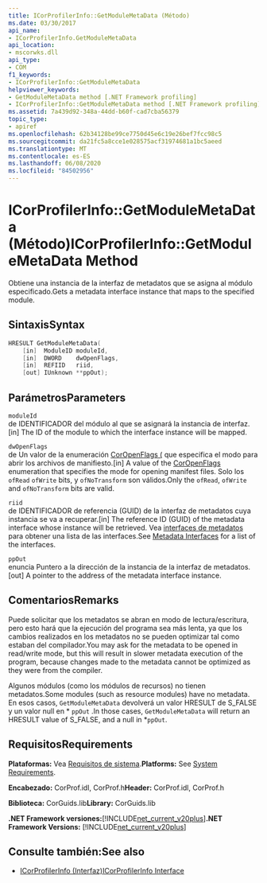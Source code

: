 ```yaml
---
title: ICorProfilerInfo::GetModuleMetaData (Método)
ms.date: 03/30/2017
api_name:
- ICorProfilerInfo.GetModuleMetaData
api_location:
- mscorwks.dll
api_type:
- COM
f1_keywords:
- ICorProfilerInfo::GetModuleMetaData
helpviewer_keywords:
- GetModuleMetaData method [.NET Framework profiling]
- ICorProfilerInfo::GetModuleMetaData method [.NET Framework profiling]
ms.assetid: 7a439d92-348a-44dd-b60f-cad7cba56379
topic_type:
- apiref
ms.openlocfilehash: 62b34128be99ce7750d45e6c19e26bef7fcc98c5
ms.sourcegitcommit: da21fc5a8cce1e028575acf31974681a1bc5aeed
ms.translationtype: MT
ms.contentlocale: es-ES
ms.lasthandoff: 06/08/2020
ms.locfileid: "84502956"
---
```

# <a name="icorprofilerinfogetmodulemetadata-method"></a><span data-ttu-id="abab8-102">ICorProfilerInfo::GetModuleMetaData (Método)</span><span class="sxs-lookup"><span data-stu-id="abab8-102">ICorProfilerInfo::GetModuleMetaData Method</span></span>
<span data-ttu-id="abab8-103">Obtiene una instancia de la interfaz de metadatos que se asigna al módulo especificado.</span><span class="sxs-lookup"><span data-stu-id="abab8-103">Gets a metadata interface instance that maps to the specified module.</span></span>  
  
## <a name="syntax"></a><span data-ttu-id="abab8-104">Sintaxis</span><span class="sxs-lookup"><span data-stu-id="abab8-104">Syntax</span></span>  
  
```cpp  
HRESULT GetModuleMetaData(  
    [in]  ModuleID moduleId,  
    [in]  DWORD    dwOpenFlags,  
    [in]  REFIID   riid,  
    [out] IUnknown **ppOut);  
```  
  
## <a name="parameters"></a><span data-ttu-id="abab8-105">Parámetros</span><span class="sxs-lookup"><span data-stu-id="abab8-105">Parameters</span></span>  
 `moduleId`  
 <span data-ttu-id="abab8-106">de IDENTIFICADOR del módulo al que se asignará la instancia de interfaz.</span><span class="sxs-lookup"><span data-stu-id="abab8-106">[in] The ID of the module to which the interface instance will be mapped.</span></span>  
  
 `dwOpenFlags`  
 <span data-ttu-id="abab8-107">de Un valor de la enumeración [CorOpenFlags (](../metadata/coropenflags-enumeration.md) que especifica el modo para abrir los archivos de manifiesto.</span><span class="sxs-lookup"><span data-stu-id="abab8-107">[in] A value of the [CorOpenFlags](../metadata/coropenflags-enumeration.md) enumeration that specifies the mode for opening manifest files.</span></span> <span data-ttu-id="abab8-108">Solo los `ofRead` `ofWrite` bits, y `ofNoTransform` son válidos.</span><span class="sxs-lookup"><span data-stu-id="abab8-108">Only the `ofRead`, `ofWrite` and `ofNoTransform` bits are valid.</span></span>  
  
 `riid`  
 <span data-ttu-id="abab8-109">de IDENTIFICADOR de referencia (GUID) de la interfaz de metadatos cuya instancia se va a recuperar.</span><span class="sxs-lookup"><span data-stu-id="abab8-109">[in] The reference ID (GUID) of the metadata interface whose instance will be retrieved.</span></span> <span data-ttu-id="abab8-110">Vea [interfaces de metadatos](../metadata/metadata-interfaces.md) para obtener una lista de las interfaces.</span><span class="sxs-lookup"><span data-stu-id="abab8-110">See [Metadata Interfaces](../metadata/metadata-interfaces.md) for a list of the interfaces.</span></span>  
  
 `ppOut`  
 <span data-ttu-id="abab8-111">enuncia Puntero a la dirección de la instancia de la interfaz de metadatos.</span><span class="sxs-lookup"><span data-stu-id="abab8-111">[out] A pointer to the address of the metadata interface instance.</span></span>  
  
## <a name="remarks"></a><span data-ttu-id="abab8-112">Comentarios</span><span class="sxs-lookup"><span data-stu-id="abab8-112">Remarks</span></span>  
 <span data-ttu-id="abab8-113">Puede solicitar que los metadatos se abran en modo de lectura/escritura, pero esto hará que la ejecución del programa sea más lenta, ya que los cambios realizados en los metadatos no se pueden optimizar tal como estaban del compilador.</span><span class="sxs-lookup"><span data-stu-id="abab8-113">You may ask for the metadata to be opened in read/write mode, but this will result in slower metadata execution of the program, because changes made to the metadata cannot be optimized as they were from the compiler.</span></span>  
  
 <span data-ttu-id="abab8-114">Algunos módulos (como los módulos de recursos) no tienen metadatos.</span><span class="sxs-lookup"><span data-stu-id="abab8-114">Some modules (such as resource modules) have no metadata.</span></span> <span data-ttu-id="abab8-115">En esos casos, `GetModuleMetaData` devolverá un valor HRESULT de S_FALSE y un valor null en \* `ppOut` .</span><span class="sxs-lookup"><span data-stu-id="abab8-115">In those cases, `GetModuleMetaData` will return an HRESULT value of S_FALSE, and a null in \*`ppOut`.</span></span>  
  
## <a name="requirements"></a><span data-ttu-id="abab8-116">Requisitos</span><span class="sxs-lookup"><span data-stu-id="abab8-116">Requirements</span></span>  
 <span data-ttu-id="abab8-117">**Plataformas:** Vea [Requisitos de sistema](../../get-started/system-requirements.md).</span><span class="sxs-lookup"><span data-stu-id="abab8-117">**Platforms:** See [System Requirements](../../get-started/system-requirements.md).</span></span>  
  
 <span data-ttu-id="abab8-118">**Encabezado:** CorProf.idl, CorProf.h</span><span class="sxs-lookup"><span data-stu-id="abab8-118">**Header:** CorProf.idl, CorProf.h</span></span>  
  
 <span data-ttu-id="abab8-119">**Biblioteca:** CorGuids.lib</span><span class="sxs-lookup"><span data-stu-id="abab8-119">**Library:** CorGuids.lib</span></span>  
  
 <span data-ttu-id="abab8-120">**.NET Framework versiones:**[!INCLUDE[net_current_v20plus](../../../../includes/net-current-v20plus-md.md)]</span><span class="sxs-lookup"><span data-stu-id="abab8-120">**.NET Framework Versions:** [!INCLUDE[net_current_v20plus](../../../../includes/net-current-v20plus-md.md)]</span></span>  
  
## <a name="see-also"></a><span data-ttu-id="abab8-121">Consulte también:</span><span class="sxs-lookup"><span data-stu-id="abab8-121">See also</span></span>

- [<span data-ttu-id="abab8-122">ICorProfilerInfo (Interfaz)</span><span class="sxs-lookup"><span data-stu-id="abab8-122">ICorProfilerInfo Interface</span></span>](icorprofilerinfo-interface.md)

